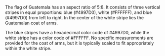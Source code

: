 The flag of Guatemala has an aspect ratio of 5:8. It consists of three vertical stripes in equal proportions: blue (#4997D0), white (#FFFFFF), and blue (#4997D0) from left to right. In the center of the white stripe lies the Guatemalan coat of arms.

The blue stripes have a hexadecimal color code of #4997D0, while the white stripe has a color code of #FFFFFF. No specific measurements are provided for the coat of arms, but it is typically scaled to fit appropriately within the white stripe.